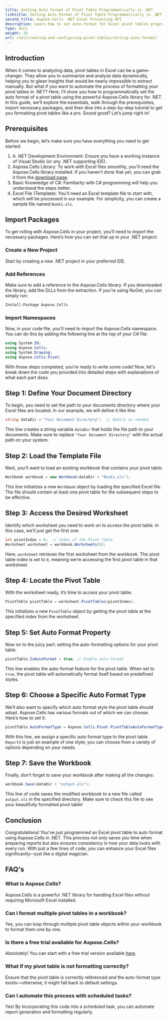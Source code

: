```yaml
---
title: Setting Auto Format of Pivot Table Programmatically in .NET
linktitle: Setting Auto Format of Pivot Table Programmatically in .NET
second_title: Aspose.Cells .NET Excel Processing API
description: Learn how to set auto-format for Excel pivot tables programmatically using Aspose.Cells for .NET in this detailed step-by-step tutorial.
type: docs
weight: 18
url: /net/creating-and-configuring-pivot-tables/setting-auto-format/
---
```

## Introduction
When it comes to analyzing data, pivot tables in Excel can be a game-changer. They allow you to summarize and analyze data dynamically, helping you to glean insights that would be nearly impossible to extract manually. But what if you want to automate the process of formatting your pivot tables in .NET? Here, I’ll show you how to programmatically set the auto format of a pivot table using the powerful Aspose.Cells library for .NET.
In this guide, we’ll explore the essentials, walk through the prerequisites, import necessary packages, and then dive into a step-by-step tutorial to get you formatting pivot tables like a pro. Sound good? Let’s jump right in!
## Prerequisites
Before we begin, let’s make sure you have everything you need to get started:
1. A .NET Development Environment: Ensure you have a working instance of Visual Studio (or any .NET supporting IDE).
2. Aspose.Cells Library: To work with Excel files smoothly, you'll need the Aspose.Cells library installed. If you haven't done that yet, you can grab it from the [download page](https://releases.aspose.com/cells/net/).
3. Basic Knowledge of C#: Familiarity with C# programming will help you understand the steps better.
4. Excel File (Template): You'll need an Excel template file to start with, which will be processed in our example. For simplicity, you can create a sample file named `Book1.xls`.
## Import Packages
To get rolling with Aspose.Cells in your project, you’ll need to import the necessary packages. Here’s how you can set that up in your .NET project:
### Create a New Project
Start by creating a new .NET project in your preferred IDE. 
### Add References
Make sure to add a reference to the Aspose.Cells library. If you downloaded the library, add the DLLs from the extraction. If you're using NuGet, you can simply run:
```bash
Install-Package Aspose.Cells
```
### Import Namespaces
Now, in your code file, you'll need to import the Aspose.Cells namespace. You can do this by adding the following line at the top of your C# file:
```csharp
using System.IO;
using Aspose.Cells;
using System.Drawing;
using Aspose.Cells.Pivot;
```
With those steps completed, you're ready to write some code!
Now, let's break down the code you provided into detailed steps with explanations of what each part does. 
## Step 1: Define Your Document Directory
To begin, you need to set the path to your documents directory where your Excel files are located. In our example, we will define it like this:
```csharp
string dataDir = "Your Document Directory";  // Modify as needed
```
This line creates a string variable `dataDir` that holds the file path to your documents. Make sure to replace `"Your Document Directory"` with the actual path on your system.
## Step 2: Load the Template File
Next, you’ll want to load an existing workbook that contains your pivot table:
```csharp
Workbook workbook = new Workbook(dataDir + "Book1.xls");
```
This line initializes a new `Workbook` object by loading the specified Excel file. The file should contain at least one pivot table for the subsequent steps to be effective.
## Step 3: Access the Desired Worksheet
Identify which worksheet you need to work on to access the pivot table. In this case, we’ll just get the first one:
```csharp
int pivotIndex = 0;  // Index of the Pivot Table
Worksheet worksheet = workbook.Worksheets[0];
```
Here, `worksheet` retrieves the first worksheet from the workbook. The pivot table index is set to `0`, meaning we’re accessing the first pivot table in that worksheet.
## Step 4: Locate the Pivot Table
With the worksheet ready, it’s time to access your pivot table:
```csharp
PivotTable pivotTable = worksheet.PivotTables[pivotIndex];
```
This initializes a new `PivotTable` object by getting the pivot table at the specified index from the worksheet.
## Step 5: Set Auto Format Property
Now on to the juicy part: setting the auto-formatting options for your pivot table.
```csharp
pivotTable.IsAutoFormat = true; // Enable auto-format
```
This line enables the auto-format feature for the pivot table. When set to `true`, the pivot table will automatically format itself based on predefined styles.
## Step 6: Choose a Specific Auto Format Type
We’ll also want to specify which auto format style the pivot table should adopt. Aspose.Cells has various formats out of which we can choose. Here’s how to set it:
```csharp
pivotTable.AutoFormatType = Aspose.Cells.Pivot.PivotTableAutoFormatType.Report5;
```
With this line, we assign a specific auto format type to the pivot table. `Report5` is just an example of one style; you can choose from a variety of options depending on your needs. 
## Step 7: Save the Workbook
Finally, don’t forget to save your workbook after making all the changes:
```csharp
workbook.Save(dataDir + "output.xls");
```
This line of code saves the modified workbook to a new file called `output.xls` in the specified directory. Make sure to check this file to see your beautifully formatted pivot table!
## Conclusion
Congratulations! You’ve just programmed an Excel pivot table to auto format using Aspose.Cells in .NET. This process not only saves you time when preparing reports but also ensures consistency in how your data looks with every run. With just a few lines of code, you can enhance your Excel files significantly—just like a digital magician.
## FAQ's
### What is Aspose.Cells?
Aspose.Cells is a powerful .NET library for handling Excel files without requiring Microsoft Excel installed.
### Can I format multiple pivot tables in a workbook?
Yes, you can loop through multiple pivot table objects within your workbook to format them one by one.
### Is there a free trial available for Aspose.Cells?
Absolutely! You can start with a free trial version available [here](https://releases.aspose.com/).
### What if my pivot table is not formatting correctly?
Ensure that the pivot table is correctly referenced and the auto-format type exists—otherwise, it might fall back to default settings.
### Can I automate this process with scheduled tasks?
Yes! By incorporating this code into a scheduled task, you can automate report generation and formatting regularly.
